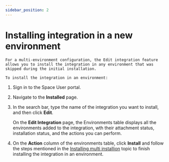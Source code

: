 ```yaml
---
sidebar_position: 2
---
```


# Installing integration in a new environment

    For a multi-environment configuration, the Edit integration feature allows you to install the integration in any environment that was skipped during the initial installation.

    To install the integration in an environment:

1. Sign in to the Space User portal.

2. Navigate to the **Installed** page.

3. In the search bar, type the name of the integration you want to install, and then click **Edit**.

    On the **Edit Integration** page, the Environments table displays all the environments added to the integration, wth their attachment status, installation status, and the actions you can perform.

4.  On the **Action** column of the environments table, click **Install** and follow the steps mentioned in the [Installing multi installion](../installing_multi_installation.md) topic to finish installing the integration in an environment. 
